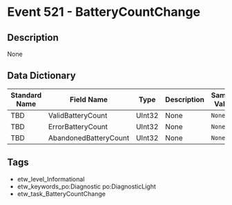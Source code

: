 # Event 521 - BatteryCountChange

## Description
None

## Data Dictionary
|Standard Name|Field Name|Type|Description|Sample Value|
|---|---|---|---|---|
|TBD|ValidBatteryCount|UInt32|None|`None`|
|TBD|ErrorBatteryCount|UInt32|None|`None`|
|TBD|AbandonedBatteryCount|UInt32|None|`None`|

## Tags
* etw_level_Informational
* etw_keywords_po:Diagnostic po:DiagnosticLight
* etw_task_BatteryCountChange